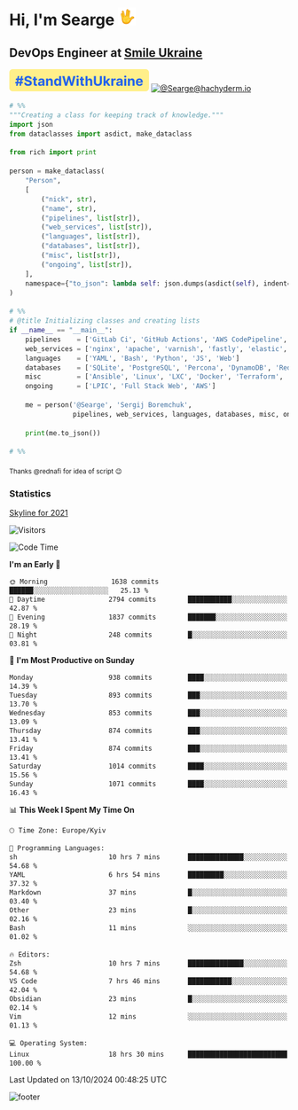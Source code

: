 # Hi, I'm Searge <img src="images/vulcan.webp" style="display: inline-block; margin: 0; height: 2rem" alt="Vulcan salute" />

## DevOps Engineer at [Smile Ukraine](https://smile-ukraine.com/en)

[![Stand With Ukraine](https://raw.githubusercontent.com/vshymanskyy/StandWithUkraine/main/badges/StandWithUkraine.svg)](https://stand-with-ukraine.pp.ua)
<a rel="me" href="https://hachyderm.io/@Searge">![@Searge@hachyderm.io](https://img.shields.io/badge/-@Searge-%232B90D9?logo=mastodon&logoColor=white)</a>

```python
# %%
"""Creating a class for keeping track of knowledge."""
import json
from dataclasses import asdict, make_dataclass

from rich import print

person = make_dataclass(
    "Person",
    [
        ("nick", str),
        ("name", str),
        ("pipelines", list[str]),
        ("web_services", list[str]),
        ("languages", list[str]),
        ("databases", list[str]),
        ("misc", list[str]),
        ("ongoing", list[str]),
    ],
    namespace={"to_json": lambda self: json.dumps(asdict(self), indent=4)},
)

# %%
# @title Initializing classes and creating lists
if __name__ == "__main__":
    pipelines    = ['GitLab Ci', 'GitHub Actions', 'AWS CodePipeline', 'Jenkins']
    web_services = ['nginx', 'apache', 'varnish', 'fastly', 'elastic', 'solr']
    languages    = ['YAML', 'Bash', 'Python', 'JS', 'Web']
    databases    = ['SQLite', 'PostgreSQL', 'Percona', 'DynamoDB', 'Redis']
    misc         = ['Ansible', 'Linux', 'LXC', 'Docker', 'Terraform', 'AWS']
    ongoing      = ['LPIC', 'Full Stack Web', 'AWS']

    me = person('@Searge', 'Sergij Boremchuk',
                pipelines, web_services, languages, databases, misc, ongoing)

    print(me.to_json())

# %%

```

<sub>Thanks @rednafi for idea of script :wink:</sub>

### Statistics

[Skyline for 2021](https://skyline.github.com/Searge/2021)

![Visitors](https://komarev.com/ghpvc/?username=searge&label=Profile%20views&color=0e75b6&style=flat) 
<!--START_SECTION:waka-->
![Code Time](http://img.shields.io/badge/Code%20Time-2%2C831%20hrs%2051%20mins-blue)

**I'm an Early 🐤** 

```text
🌞 Morning                1638 commits        ██████░░░░░░░░░░░░░░░░░░░   25.13 % 
🌆 Daytime                2794 commits        ███████████░░░░░░░░░░░░░░   42.87 % 
🌃 Evening                1837 commits        ███████░░░░░░░░░░░░░░░░░░   28.19 % 
🌙 Night                  248 commits         █░░░░░░░░░░░░░░░░░░░░░░░░   03.81 % 
```
📅 **I'm Most Productive on Sunday** 

```text
Monday                   938 commits         ████░░░░░░░░░░░░░░░░░░░░░   14.39 % 
Tuesday                  893 commits         ███░░░░░░░░░░░░░░░░░░░░░░   13.70 % 
Wednesday                853 commits         ███░░░░░░░░░░░░░░░░░░░░░░   13.09 % 
Thursday                 874 commits         ███░░░░░░░░░░░░░░░░░░░░░░   13.41 % 
Friday                   874 commits         ███░░░░░░░░░░░░░░░░░░░░░░   13.41 % 
Saturday                 1014 commits        ████░░░░░░░░░░░░░░░░░░░░░   15.56 % 
Sunday                   1071 commits        ████░░░░░░░░░░░░░░░░░░░░░   16.43 % 
```


📊 **This Week I Spent My Time On** 

```text
🕑︎ Time Zone: Europe/Kyiv

💬 Programming Languages: 
sh                       10 hrs 7 mins       ██████████████░░░░░░░░░░░   54.68 % 
YAML                     6 hrs 54 mins       █████████░░░░░░░░░░░░░░░░   37.32 % 
Markdown                 37 mins             █░░░░░░░░░░░░░░░░░░░░░░░░   03.40 % 
Other                    23 mins             █░░░░░░░░░░░░░░░░░░░░░░░░   02.16 % 
Bash                     11 mins             ░░░░░░░░░░░░░░░░░░░░░░░░░   01.02 % 

🔥 Editors: 
Zsh                      10 hrs 7 mins       ██████████████░░░░░░░░░░░   54.68 % 
VS Code                  7 hrs 46 mins       ███████████░░░░░░░░░░░░░░   42.04 % 
Obsidian                 23 mins             █░░░░░░░░░░░░░░░░░░░░░░░░   02.14 % 
Vim                      12 mins             ░░░░░░░░░░░░░░░░░░░░░░░░░   01.13 % 

💻 Operating System: 
Linux                    18 hrs 30 mins      █████████████████████████   100.00 % 
```


 Last Updated on 13/10/2024 00:48:25 UTC
<!--END_SECTION:waka-->

![footer](https://capsule-render.vercel.app/api?type=waving&color=gradient&customColorList=14,21&height=82&section=footer)
